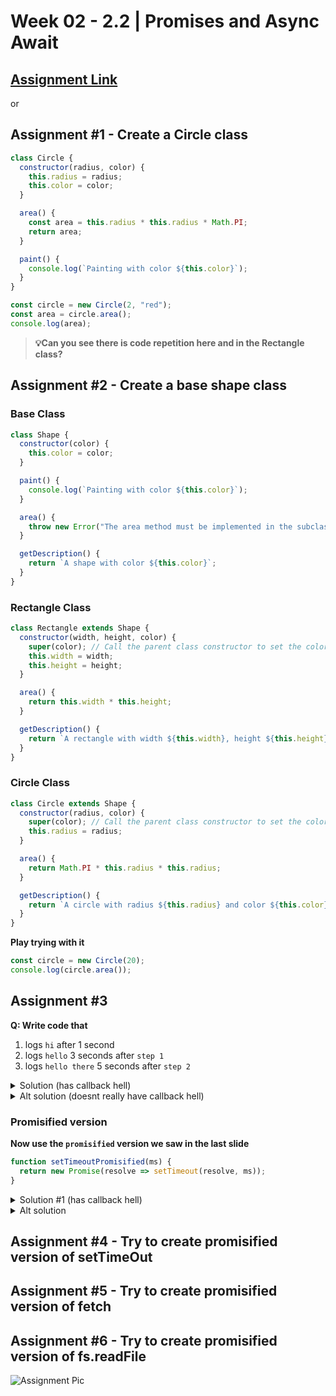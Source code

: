 # **Week 02 - 2.2 | Promises and Async Await**

## [Assignment Link](https://projects.100xdevs.com/tracks/promises-async-await/Promises-and-async--await-10)

or

## Assignment #1 - Create a Circle class

```js
class Circle {
  constructor(radius, color) {
    this.radius = radius;
    this.color = color;
  }

  area() {
    const area = this.radius * this.radius * Math.PI;
    return area;
  }

  paint() {
    console.log(`Painting with color ${this.color}`);
  }
}

const circle = new Circle(2, "red");
const area = circle.area();
console.log(area);
```

> **💡Can you see there is code repetition here and in the Rectangle class?**

## Assignment #2 - Create a base shape class

### **Base Class**

```js
class Shape {
  constructor(color) {
    this.color = color;
  }

  paint() {
    console.log(`Painting with color ${this.color}`);
  }

  area() {
    throw new Error("The area method must be implemented in the subclass");
  }

  getDescription() {
    return `A shape with color ${this.color}`;
  }
}
```

### **Rectangle Class**

```js
class Rectangle extends Shape {
  constructor(width, height, color) {
    super(color); // Call the parent class constructor to set the color
    this.width = width;
    this.height = height;
  }

  area() {
    return this.width * this.height;
  }

  getDescription() {
    return `A rectangle with width ${this.width}, height ${this.height}, and color ${this.color}`;
  }
}
```

### **Circle Class**

```js
class Circle extends Shape {
  constructor(radius, color) {
    super(color); // Call the parent class constructor to set the color
    this.radius = radius;
  }

  area() {
    return Math.PI * this.radius * this.radius;
  }

  getDescription() {
    return `A circle with radius ${this.radius} and color ${this.color}`;
  }
}
```

**Play trying with it**

```js
const circle = new Circle(20);
console.log(circle.area());
```

## Assignment #3

**Q: Write code that**

1. logs `hi` after 1 second
2. logs `hello` 3 seconds after `step 1`
3. logs `hello there` 5 seconds after `step 2`

<details>
<summary>Solution (has callback hell)</summary>

```js
setTimeout(function () {
  console.log("hi");
  setTimeout(function () {
    console.log("hello");

    setTimeout(function () {
      console.log("hello there");
    }, 5000);
  }, 3000);
}, 1000);
```
</details>

<details>
<summary>Alt solution (doesnt really have callback hell)</summary>

```js
function step3Done() {
  console.log("hello there");
}

function step2Done() {
  console.log("hello");
  setTimeout(step3Done, 5000);
}

function step1Done() {
  console.log("hi");
  setTimeout(step2Done, 3000);
}

setTimeout(step1Done, 1000);
```
</details>

### **Promisified version**
**Now use the `promisified` version we saw in the last slide**
```js
function setTimeoutPromisified(ms) {
  return new Promise(resolve => setTimeout(resolve, ms));
}
```

<details>
<summary>Solution #1 (has callback hell)</summary>

```js
function setTimeoutPromisified(ms) {
  return new Promise((resolve) => setTimeout(resolve, ms));
}

setTimeoutPromisified(1000).then(function () {
  console.log("hi");
  setTimeoutPromisified(3000).then(function () {
    console.log("hello");
    setTimeoutPromisified(5000).then(function () {
      console.log("hello there");
    });
  });
});
```
</details>

<details>
<summary>Alt solution</summary>

```js
setTimeoutPromisified(1000)
  .then(function () {
    console.log("hi");
    return setTimeoutPromisified(3000);
  })
  .then(function () {
    console.log("hello");
    return setTimeoutPromisified(5000);
  })
  .then(function () {
    console.log("hello there");
  });
```
</details>

## Assignment #4 - Try to create promisified version of setTimeOut
## Assignment #5 - Try to create promisified version of fetch
## Assignment #6 - Try to create promisified version of fs.readFile

![Assignment Pic](https://www.notion.so/image/https%3A%2F%2Fprod-files-secure.s3.us-west-2.amazonaws.com%2F085e8ad8-528e-47d7-8922-a23dc4016453%2Ff9bd336e-6925-42df-88cc-d9e21b14a6b1%2FScreenshot_2024-08-11_at_6.25.44_PM.png?table=block&id=2e351175-5069-4ede-ba29-65a7eedd9aff&cache=v2)